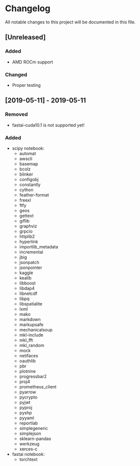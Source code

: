 # Changelog
All notable changes to this project will be documented in this file.

## [Unreleased]
### Added
- AMD ROCm support

### Changed
- Proper testing

## [2019-05-11] - 2019-05-11
### Removed
- fastai-cuda10.1
  is not supported yet!

### Added
- scipy notebook:
  - automat
  - awscli
  - basemap
  - bcolz
  - blinker
  - configobj
  - constantly
  - cython
  - feather-format
  - freexl
  - ftfy
  - geos
  - gettext
  - giflib
  - graphviz
  - grpcio 
  - httplib2
  - hyperlink
  - importlib_metadata
  - incremental
  - jbig
  - jsonpatch
  - jsonpointer
  - kaggle
  - kealib
  - libboost
  - libdap4
  - libnetcdf
  - libpq
  - libspatialite
  - lxml
  - mako
  - markdown
  - markupsafe
  - mechanicalsoup
  - mkl-include
  - mkl_fft
  - mkl_random
  - mock
  - netifaces
  - oauthlib
  - pbr
  - plotnine
  - progressbar2
  - proj4
  - prometheus_client
  - pyarrow
  - pycrypto
  - pyjwt
  - pyproj
  - pyshp
  - pyyaml
  - reportlab
  - simplegeneric
  - simplejson
  - sklearn-pandas
  - werkzeug
  - xerces-c
- fastai notebook:
  - torchtext
